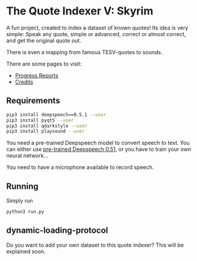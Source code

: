 # The Quote Indexer V: Skyrim
A fun project, created to index a dataset of known quotes!
Its idea is very simple:
Speak any quote, simple or advanced, correct or almost correct, and get the original quote out.  

There is even a mapping from famous TESV-quotes to sounds.

There are some pages to visit:
 * [Progress Reports](https://sebastiaan-alvarez-rodriguez.github.io/The-Quote-Indexer-V-Skyrim/progress/)
 * [Credits](https://sebastiaan-alvarez-rodriguez.github.io/The-Quote-Indexer-V-Skyrim/credits/)

## Requirements
```bash
pip3 install deepspeech==0.5.1 --user
pip3 install pyqt5 --user
pip3 install qdarkstyle --user
pip3 install playsound --user
```

You need a pre-trained Deepspeech model to convert speech to text.
You can either use [pre-trained Deepspeech 0.51](https://github.com/mozilla/DeepSpeech/releases/download/v0.5.1/deepspeech-0.5.1-models.tar.gz),
or you have to train your own neural network...  

You need to have a microphone available to record speech.

## Running
Simply run
```bash
python3 run.py
```

## dynamic-loading-protocol
Do you want to add your own dataset to this quote indexer?
This will be explained soon.